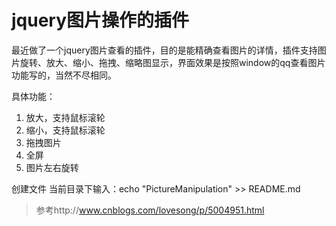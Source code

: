 # jquery图片操作的插件
最近做了一个jquery图片查看的插件，目的是能精确查看图片的详情，插件支持图片旋转、放大、缩小、拖拽、缩略图显示，界面效果是按照window的qq查看图片功能写的，当然不尽相同。

具体功能：

1. 放大，支持鼠标滚轮
2. 缩小，支持鼠标滚轮
3. 拖拽图片
4. 全屏
5. 图片左右旋转

创建文件
当前目录下输入：echo "PictureManipulation" >> README.md
>参考http://www.cnblogs.com/lovesong/p/5004951.html
